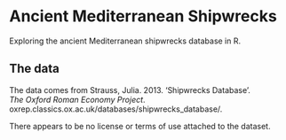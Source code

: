 # Ancient Mediterranean Shipwrecks

Exploring the ancient Mediterranean shipwrecks database in R.

## The data

The data comes from Strauss, Julia. 2013. ‘Shipwrecks Database’. \
*The Oxford Roman Economy Project*. oxrep.classics.ox.ac.uk/databases/shipwrecks_database/.

There appears to be no license or terms of use attached to the dataset.

